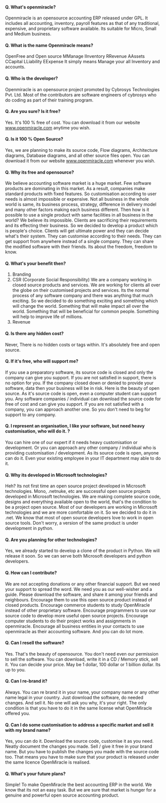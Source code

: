 #### Q. What's openmiracle? ####
Openmiracle is an opensource accounting ERP released under GPL. It includes all accounting, inventory, payroll features as that of any traditional, expensive, and proprietary software available. Its suitable for Micro, Small and Medium business.
#### Q. What is the name Openmiracle means? ####
OpenFree and Open source
MManage
IInventory
RRevenue
AAssets
CCapital
LLiability
EExpense
It simply means Manage your all Inventory and accounts.
#### Q. Who is the developer? ####
Openmiracle is an opensource project promoted by Cybrosys Technologies Pvt. Ltd. Most of the contributors are software engineers of cybrosys who do coding as part of their training program.
#### Q. Are you sure? Is it free? ####
Yes. It's 100 % free of cost. You can download it from our website www.openmiracle.com anytime you wish.
#### Q. Is it 100 % Open Source? ####
Yes, we are planning to make its source code, Flow diagrams, Architecture diagrams, Database diagrams, and all other source files open. You can download it from our website www.openmiracle.com whenever you wish.
#### Q. Why its free and opensource? ####
We believe accounting software market is a huge market. Few software products are dominating in this market. As a result, companies make standard products with fixed features. So customisation according to user needs is almost impossible or expensive. Not all business in the whole world is same, its business process, strategy, difference in delivery model and many other factors making each business different. Then how is it possible to use a single product with same facilities in all business in the world? We believe its impossible. Clients are sacrificing their requirements and its effecting their business. So we decided to develop a product which is people's choice. Clients will get ultimate power and they can decide what's their system. They can customise according to their needs. They can get support from anywhere instead of a single company. They can share the modified software with their friends. Its about the freedom, freedom to know.
#### Q. What's your benefit then? ####
1. Branding
2. CSR (Corporate Social Responsibility)
We are a company working in closed source products and services. We are working for clients all over the globe on their customised projects and services. Its the normal process of any software company and there was anything that much exciting. So we decided to do something exciting and something which will change the world. Something that will make impact all over the world. Something that will be beneficial for common people. Something will help to improve life of millions.
3. Revenue
#### Q. Is there any hidden cost? ####
Never, There is no hidden costs or tags within. It's absolutely free and open source.
#### Q. If it's free, who will support me? ####
If you use a preparatory software, its source code is closed and only the company can give you support. If you are not satisfied in support, there is no option for you. If the company closed down or denied to provide your software, data then your business will be in risk.
Here is the beauty of open source. As it's source code is open, even a computer student can support you. Any software companies / individual can download the source code for free of cost and can give you support. If you are not satisfied with a company, you can approach another one. So you don't need to beg for support to any company.
#### Q. I represent an organisation, I like your software, but need heavy customisation, who will do it. ? ####
You can hire one of our expert if it needs heavy customisation or development. Or you can approach any other company / individual who is providing customisation / development. As its source code is open, anyone can do it. Even your existing employee in your IT department may able to do it.
#### Q. Why its developed in Microsoft technologies? ####
Heh? Its not first time an open source project developed in Microsoft technologies. Mono, .netnuke, etc are successful open source projects developed in Microsoft technologies.
We are making complete source code, designs and everything available open to the world, that's the condition to be a project open source.
Most of our developers are working in Microsoft technologies and we are more comfortable on it. So we decided to do it in .net. We know that most of open source developers love to work in open source tools. Don't worry, a version of the same product is under development in python.
#### Q. Are you planning for other technologies? ####
Yes, we already started to develop a clone of the product in Python. We will release it soon. So we can serve both Microsoft developers and python developers.
#### Q. How can I contribute? ####
We are not accepting donations or any other financial support. But we need your support to spread the word. We need you as our well-wisher and a guide.
Please download the software, and share it among your friends and neighbours. Encourage them to use this open source product instead of closed products. Encourage commerce students to study OpenMiracle instead of other proprietary software. Encourage programmers to use our source code to develop more useful open source projects. Encourage computer students to do their project works and assignments in openmiracle. Encourage all business entities in your contacts to use openmiracle as their accounting software. And you can do lot more.
#### Q. Can I resell the software? ####
Yes. That's the beauty of opensource. You don't need even our permission to sell the software. You can download, write it in a CD / Memory stick, sell it. You can decide your price. May be 1 dollar, 100 dollar or 1 billion dollar. Its up to you.
#### Q. Can I re-brand it? ####
Always. You can re brand it in your name, your company name or any other name legal in your country. Just download the software, do needed changes. And sell it. No one will ask you why, it's your right. The only condition is that you have to do it in the same license what OpenMiracle offered you.
#### Q. Can I do some customisation to address a specific market and sell it with my brand name? ####
Yes, you can do it. Download the source code, customise it as you need. Neatly document the changes you made. Sell / give it free in your brand name. But you have to publish the changes you made with the source code too. That means you have to make sure that your product is released under the same licence OpenMiracle is realised.
#### Q. What's your future plans? ####
Simple! To make OpenMiracle the best accounting ERP in the world. We know that its not an easy task. But we are sure that market is hunger for a genuine and powerful open source accounting product.